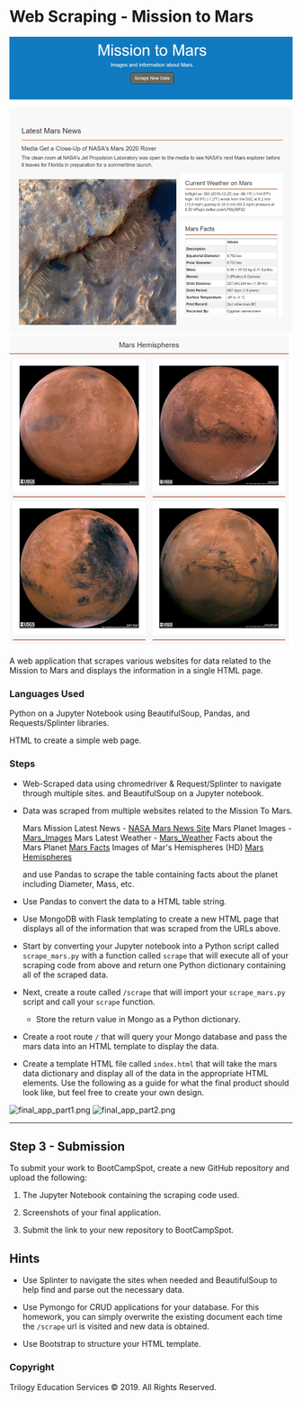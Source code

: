 

# Web Scraping - Mission to Mars

![Top](Finished_Screenshots/Top_Portion.png)
![Bottom](Finished_Screenshots/Bottom_Portion.png)

A web application that scrapes various websites for data related to the Mission to Mars and displays the information in a single HTML page. 

### Languages Used

Python on a Jupyter Notebook using BeautifulSoup, Pandas, and Requests/Splinter libraries.

HTML to create a simple web page.

### Steps
* Web-Scraped data using chromedriver & Request/Splinter to navigate through multiple sites. and BeautifulSoup on a Jupyter notebook.

* Data was scraped from multiple websites related to the Mission To Mars. 

    Mars Mission Latest News - [NASA Mars News Site](https://mars.nasa.gov/news/)
    Mars Planet Images - [Mars_Images](https://www.jpl.nasa.gov/spaceimages/?search=&category=Mars)
    Mars Latest Weather - [Mars_Weather](https://twitter.com/marswxreport?lang=en) 
    Facts about the Mars Planet [Mars Facts](https://space-facts.com/mars/) 
    Images of Mar's Hemispheres (HD) [Mars Hemispheres](https://astrogeology.usgs.gov/search/results?q=hemisphere+enhanced&k1=target&v1=Mars)
    
    
    and use Pandas to scrape the table containing facts about the planet including Diameter, Mass, etc.

* Use Pandas to convert the data to a HTML table string.



* Use MongoDB with Flask templating to create a new HTML page that displays all of the information that was scraped from the URLs above.

* Start by converting your Jupyter notebook into a Python script called `scrape_mars.py` with a function called `scrape` that will execute all of your scraping code from above and return one Python dictionary containing all of the scraped data.

* Next, create a route called `/scrape` that will import your `scrape_mars.py` script and call your `scrape` function.

  * Store the return value in Mongo as a Python dictionary.

* Create a root route `/` that will query your Mongo database and pass the mars data into an HTML template to display the data.

* Create a template HTML file called `index.html` that will take the mars data dictionary and display all of the data in the appropriate HTML elements. Use the following as a guide for what the final product should look like, but feel free to create your own design.

![final_app_part1.png](Images/final_app_part1.png)
![final_app_part2.png](Images/final_app_part2.png)

- - -

## Step 3 - Submission

To submit your work to BootCampSpot, create a new GitHub repository and upload the following:

1. The Jupyter Notebook containing the scraping code used.

2. Screenshots of your final application.

3. Submit the link to your new repository to BootCampSpot.

## Hints

* Use Splinter to navigate the sites when needed and BeautifulSoup to help find and parse out the necessary data.

* Use Pymongo for CRUD applications for your database. For this homework, you can simply overwrite the existing document each time the `/scrape` url is visited and new data is obtained.

* Use Bootstrap to structure your HTML template.

### Copyright

Trilogy Education Services © 2019. All Rights Reserved.
